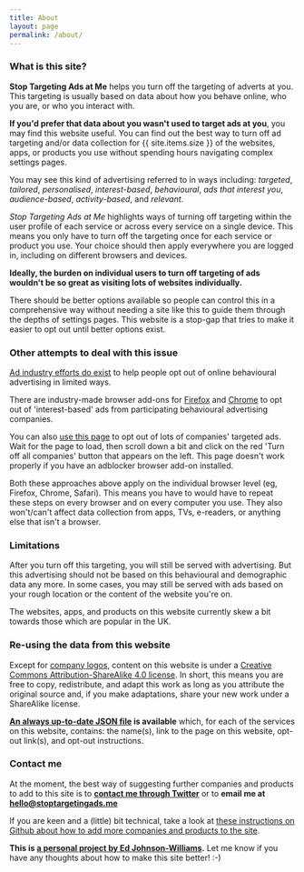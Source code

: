 ```yaml
---
title: About
layout: page
permalink: /about/
---
```


### What is this site?

**Stop Targeting Ads at Me** helps you turn off the targeting of adverts at you. This targeting is usually based on data about how you behave online, who you are, or who you interact with.

**If you'd prefer that data about you wasn't used to target ads at you**, you may find this website useful. You can find out the best way to turn off ad targeting and/or data collection for {{ site.items.size }} of the websites, apps, or products you use without spending hours navigating complex settings pages.

You may see this kind of advertising referred to in ways including: *targeted*, *tailored*, *personalised*, *interest-based*, *behavioural*, *ads that interest you*, *audience-based*, *activity-based*, and *relevant*.

*Stop Targeting Ads at Me* highlights ways of turning off targeting within the user profile of each service or across every service on a single device. This means you only have to turn off the targeting once for each service or product you use. Your choice should then apply everywhere you are logged in, including on different browsers and devices.

**Ideally, the burden on individual users to turn off targeting of ads wouldn't be so great as visiting lots of websites individually.**

There should be better options available so people can control this in a comprehensive way without needing a site like this to guide them through the depths of settings pages. This website is a stop-gap that tries to make it easier to opt out until better options exist.

### Other attempts to deal with this issue

[Ad industry efforts do exist](http://www.youronlinechoices.com/uk/your-ad-choices) to help people opt out of online behavioural advertising in limited ways.

There are industry-made browser add-ons for [Firefox](https://addons.mozilla.org/en-US/firefox/addon/youronlinechoices-plugin) and [Chrome](https://chrome.google.com/webstore/detail/protect-my-choices/hdgloanjhdcenjgiafkpbehddcnonlic) to opt out of 'interest-based' ads from participating behavioural advertising companies.

You can also [use this page](http://www.youronlinechoices.com/uk/your-ad-choices) to opt out of lots of companies' targeted ads. Wait for the page to load, then scroll down a bit and click on the red 'Turn off all companies' button that appears on the left. This page doesn't work properly if you have an adblocker browser add-on installed.

Both these approaches above apply on the individual browser level (eg, Firefox, Chrome, Safari). This means you have to would have to repeat these steps on every browser and on every computer you use. They also won't/can't affect data collection from apps, TVs, e-readers, or anything else that isn't a browser.

### Limitations

After you turn off this targeting, you will still be served with advertising. But this advertising should not be based on this behavioural and demographic data any more. In some cases, you may still be served with ads based on your rough location or the content of the website you're on.

The websites, apps, and products on this website currently skew a bit towards those which are popular in the UK.

### Re-using the data from this website

Except for [company logos](/credits), content on this website is under a [Creative Commons Attribution-ShareAlike 4.0 license](https://creativecommons.org/licenses/by-sa/4.0). In short, this means you are free to copy, redistribute, and adapt this work as long as you attribute the original source and, if you make adaptations, share your new work under a ShareAlike license.

**[An always up-to-date JSON file](/api/api.json) is available** which, for each of the services on this website, contains: the name(s), link to the page on this website, opt-out link(s), and opt-out instructions.

### Contact me

At the moment, the best way of suggesting further companies and products to add to this site is to **[contact me through Twitter](https://twitter.com/_edjw)** or to **email me at [hello@stoptargetingads.me](mailto:hello@stoptargetingads.me)**

If you are keen and a (little) bit technical, take a look at [these instructions on Github about how to add more companies and products to the site](https://github.com/edjw/stop-targeting-ads-me#how-to-add-a-company-or-product-to-the-site).

**This is [a personal project by Ed Johnson-Williams](https://twitter.com/_edjw).** Let me know if you have any thoughts about how to make this site better! :-)